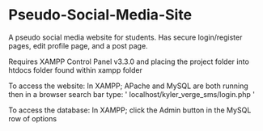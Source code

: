 # Pseudo-Social-Media-Site
A pseudo social media website for students. Has secure login/register pages, edit profile page, and a post page.

Requires XAMPP Control Panel v3.3.0 and placing the project folder into htdocs folder found within xampp folder

To access the website: 
In XAMPP; APache and MySQL are both running then in a browser search bar type: ' localhost/kyler_verge_sms/login.php '

To access the database:
In XAMPP; click the Admin button in the MySQL row of options

